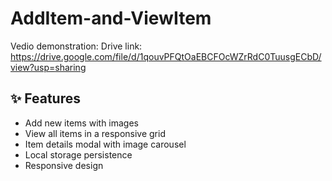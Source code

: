 # AddItem-and-ViewItem
Vedio demonstration:
Drive link: https://drive.google.com/file/d/1qouvPFQtOaEBCFOcWZrRdC0TuusgECbD/view?usp=sharing
## ✨ Features
- Add new items with images
- View all items in a responsive grid
- Item details modal with image carousel
- Local storage persistence
- Responsive design
